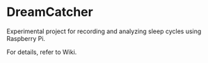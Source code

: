 DreamCatcher
============

Experimental project for recording and analyzing sleep cycles using Raspberry Pi.

For details, refer to Wiki.
